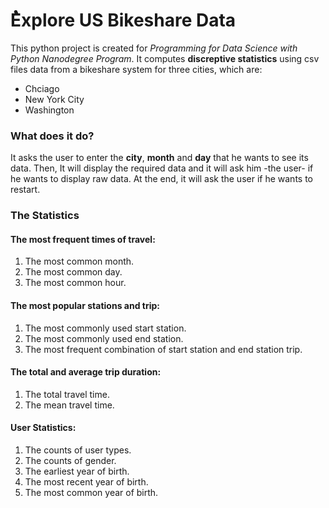 # ُExplore US Bikeshare Data 
This python project is created for *Programming for Data Science with Python Nanodegree Program*. It computes **discreptive statistics** using csv files data from a bikeshare system for three cities, which are:
 * Chciago 
 * New York City 
 * Washington 

### What does it do? 
It asks the user to enter the **city**, **month** and **day** that he wants to see its data. Then, It will display the required data and it will ask him -the user- if he wants to display raw data. At the end, it will ask the user if he wants to restart. 

###  The Statistics 
#### The most frequent times of travel:
1. The most common month.
2. The most common day.
3. The most common hour.

#### The most popular stations and trip:
1. The most commonly used start station.
2. The most commonly used end station.
3. The most frequent combination of start station and end station trip.

#### The total and average trip duration:
1. The total travel time.
2. The mean travel time.

#### User Statistics:
1. The counts of user types.
2. The counts of gender.
3. The earliest year of birth.
4. The most recent year of birth.
5. The most common year of birth.
